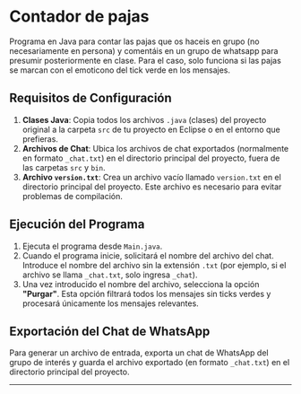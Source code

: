 # Contador de pajas

Programa en Java para contar las pajas que os haceis en grupo (no necesariamente en persona) y comentáis en un grupo de whatsapp para presumir posteriormente en clase.
Para el caso, solo funciona si las pajas se marcan con el emoticono del tick verde en los mensajes.

## Requisitos de Configuración

1. **Clases Java**: Copia todos los archivos `.java` (clases) del proyecto original a la carpeta `src` de tu proyecto en Eclipse o en el entorno que prefieras.
2. **Archivos de Chat**: Ubica los archivos de chat exportados (normalmente en formato `_chat.txt`) en el directorio principal del proyecto, fuera de las carpetas `src` y `bin`.
3. **Archivo `version.txt`**: Crea un archivo vacío llamado `version.txt` en el directorio principal del proyecto. Este archivo es necesario para evitar problemas de compilación.

## Ejecución del Programa

1. Ejecuta el programa desde `Main.java`.
2. Cuando el programa inicie, solicitará el nombre del archivo del chat. Introduce el nombre del archivo sin la extensión `.txt` (por ejemplo, si el archivo se llama `_chat.txt`, solo ingresa `_chat`).
3. Una vez introducido el nombre del archivo, selecciona la opción **"Purgar"**. Esta opción filtrará todos los mensajes sin ticks verdes y procesará únicamente los mensajes relevantes.

## Exportación del Chat de WhatsApp

Para generar un archivo de entrada, exporta un chat de WhatsApp del grupo de interés y guarda el archivo exportado (en formato `_chat.txt`) en el directorio principal del proyecto.

---

